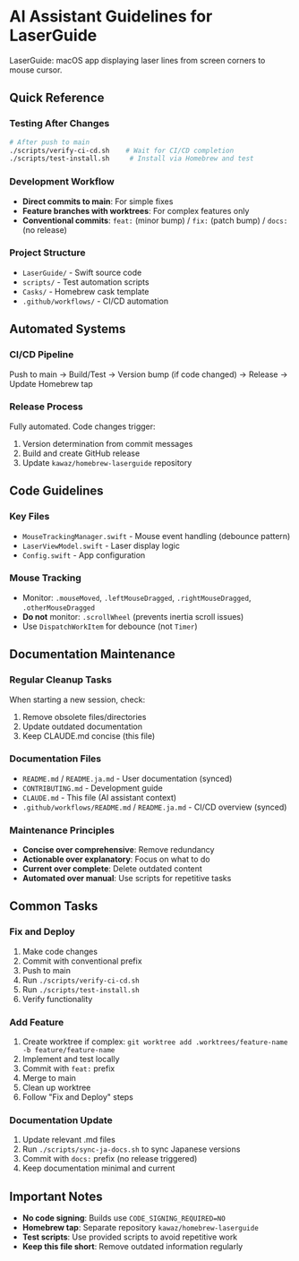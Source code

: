 # AI Assistant Guidelines for LaserGuide

LaserGuide: macOS app displaying laser lines from screen corners to mouse cursor.

## Quick Reference

### Testing After Changes
```bash
# After push to main
./scripts/verify-ci-cd.sh    # Wait for CI/CD completion
./scripts/test-install.sh     # Install via Homebrew and test
```

### Development Workflow
- **Direct commits to main**: For simple fixes
- **Feature branches with worktrees**: For complex features only
- **Conventional commits**: `feat:` (minor bump) / `fix:` (patch bump) / `docs:` (no release)

### Project Structure
- `LaserGuide/` - Swift source code
- `scripts/` - Test automation scripts
- `Casks/` - Homebrew cask template
- `.github/workflows/` - CI/CD automation

## Automated Systems

### CI/CD Pipeline
Push to main → Build/Test → Version bump (if code changed) → Release → Update Homebrew tap

### Release Process
Fully automated. Code changes trigger:
1. Version determination from commit messages
2. Build and create GitHub release
3. Update `kawaz/homebrew-laserguide` repository

## Code Guidelines

### Key Files
- `MouseTrackingManager.swift` - Mouse event handling (debounce pattern)
- `LaserViewModel.swift` - Laser display logic
- `Config.swift` - App configuration

### Mouse Tracking
- Monitor: `.mouseMoved`, `.leftMouseDragged`, `.rightMouseDragged`, `.otherMouseDragged`
- **Do not** monitor: `.scrollWheel` (prevents inertia scroll issues)
- Use `DispatchWorkItem` for debounce (not `Timer`)

## Documentation Maintenance

### Regular Cleanup Tasks
When starting a new session, check:
1. Remove obsolete files/directories
2. Update outdated documentation
3. Keep CLAUDE.md concise (this file)

### Documentation Files
- `README.md` / `README.ja.md` - User documentation (synced)
- `CONTRIBUTING.md` - Development guide
- `CLAUDE.md` - This file (AI assistant context)
- `.github/workflows/README.md` / `README.ja.md` - CI/CD overview (synced)

### Maintenance Principles
- **Concise over comprehensive**: Remove redundancy
- **Actionable over explanatory**: Focus on what to do
- **Current over complete**: Delete outdated content
- **Automated over manual**: Use scripts for repetitive tasks

## Common Tasks

### Fix and Deploy
1. Make code changes
2. Commit with conventional prefix
3. Push to main
4. Run `./scripts/verify-ci-cd.sh`
5. Run `./scripts/test-install.sh`
6. Verify functionality

### Add Feature
1. Create worktree if complex: `git worktree add .worktrees/feature-name -b feature/feature-name`
2. Implement and test locally
3. Commit with `feat:` prefix
4. Merge to main
5. Clean up worktree
6. Follow "Fix and Deploy" steps

### Documentation Update
1. Update relevant .md files
2. Run `./scripts/sync-ja-docs.sh` to sync Japanese versions
3. Commit with `docs:` prefix (no release triggered)
4. Keep documentation minimal and current

## Important Notes
- **No code signing**: Builds use `CODE_SIGNING_REQUIRED=NO`
- **Homebrew tap**: Separate repository `kawaz/homebrew-laserguide`
- **Test scripts**: Use provided scripts to avoid repetitive work
- **Keep this file short**: Remove outdated information regularly
